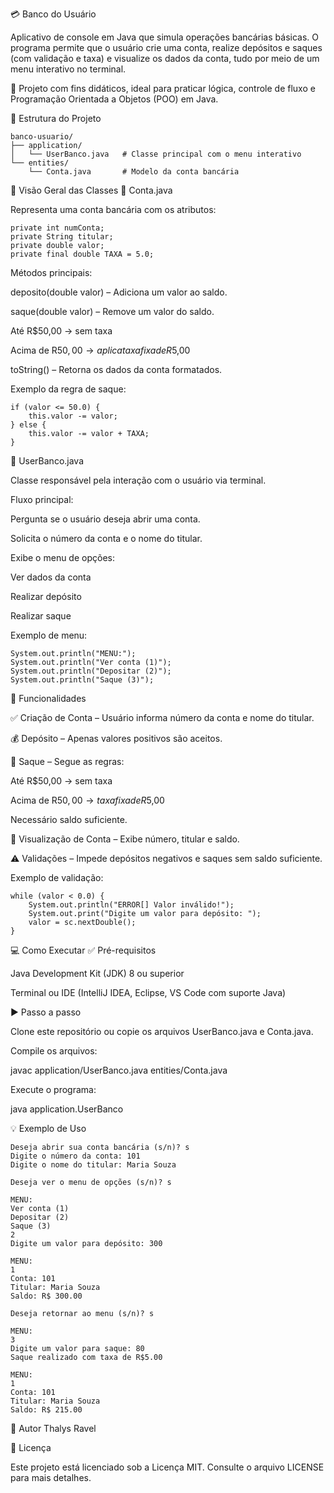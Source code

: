 💳 Banco do Usuário

Aplicativo de console em Java que simula operações bancárias básicas.
O programa permite que o usuário crie uma conta, realize depósitos e saques (com validação e taxa) e visualize os dados da conta,
tudo por meio de um menu interativo no terminal.

📌 Projeto com fins didáticos, ideal para praticar lógica, controle de fluxo e Programação Orientada a Objetos (POO) em Java.

📂 Estrutura do Projeto
```
banco-usuario/
├── application/
│   └── UserBanco.java   # Classe principal com o menu interativo
└── entities/
    └── Conta.java       # Modelo da conta bancária
````
🧠 Visão Geral das Classes
🧾 Conta.java

Representa uma conta bancária com os atributos:
```
private int numConta;
private String titular;
private double valor;
private final double TAXA = 5.0;
```

Métodos principais:

deposito(double valor) – Adiciona um valor ao saldo.

saque(double valor) – Remove um valor do saldo.

Até R$50,00 → sem taxa

Acima de R$50,00 → aplica taxa fixa de R$5,00

toString() – Retorna os dados da conta formatados.

Exemplo da regra de saque:
```
if (valor <= 50.0) {
    this.valor -= valor;
} else {
    this.valor -= valor + TAXA;
}
```
🧾 UserBanco.java

Classe responsável pela interação com o usuário via terminal.

Fluxo principal:

Pergunta se o usuário deseja abrir uma conta.

Solicita o número da conta e o nome do titular.

Exibe o menu de opções:

Ver dados da conta

Realizar depósito

Realizar saque

Exemplo de menu:
```
System.out.println("MENU:");
System.out.println("Ver conta (1)");
System.out.println("Depositar (2)");
System.out.println("Saque (3)");
```
🔧 Funcionalidades

✅ Criação de Conta – Usuário informa número da conta e nome do titular.

💰 Depósito – Apenas valores positivos são aceitos.

🏧 Saque – Segue as regras:

Até R$50,00 → sem taxa

Acima de R$50,00 → taxa fixa de R$5,00

Necessário saldo suficiente.

📄 Visualização de Conta – Exibe número, titular e saldo.

⚠️ Validações – Impede depósitos negativos e saques sem saldo suficiente.

Exemplo de validação:
```
while (valor < 0.0) {
    System.out.println("ERROR[] Valor inválido!");
    System.out.print("Digite um valor para depósito: ");
    valor = sc.nextDouble();
}
```
💻 Como Executar
✅ Pré-requisitos

Java Development Kit (JDK) 8 ou superior

Terminal ou IDE (IntelliJ IDEA, Eclipse, VS Code com suporte Java)

▶️ Passo a passo

Clone este repositório ou copie os arquivos UserBanco.java e Conta.java.

Compile os arquivos:

javac application/UserBanco.java entities/Conta.java

Execute o programa:

java application.UserBanco

💡 Exemplo de Uso
```
Deseja abrir sua conta bancária (s/n)? s
Digite o número da conta: 101
Digite o nome do titular: Maria Souza

Deseja ver o menu de opções (s/n)? s

MENU:
Ver conta (1)
Depositar (2)
Saque (3)
2
Digite um valor para depósito: 300

MENU:
1
Conta: 101
Titular: Maria Souza
Saldo: R$ 300.00

Deseja retornar ao menu (s/n)? s

MENU:
3
Digite um valor para saque: 80
Saque realizado com taxa de R$5.00

MENU:
1
Conta: 101
Titular: Maria Souza
Saldo: R$ 215.00
````
👤 Autor
Thalys Ravel

📄 Licença

Este projeto está licenciado sob a Licença MIT. Consulte o arquivo LICENSE
 para mais detalhes.
